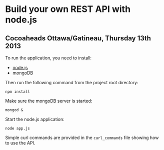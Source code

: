 Build your own REST API with node.js
====================================

Cocoaheads Ottawa/Gatineau, Thursday 13th 2013
----------------------------------------------

To run the application, you need to install:

* [node.js](http://nodejs.org)
* [mongoDB](http://mongodb.org)


Then run the following command from the project root directory:

```Shell
npm install
```

Make sure the mongoDB server is started:

```Shell
mongod &
```

Start the node.js application:

```Shell
node app.js
```

Simple curl commands are provided in the `curl_commands` file showing how to use the API.
